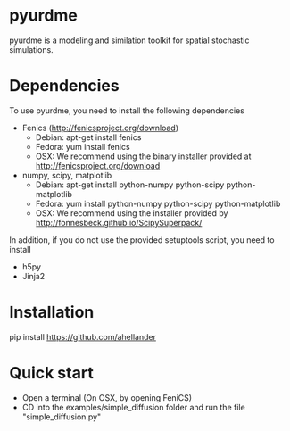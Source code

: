 pyurdme
=======

pyurdme is a modeling and similation toolkit for spatial stochastic simulations. 


Dependencies
=============
To use pyurdme, you need to install the following dependencies

- Fenics (http://fenicsproject.org/download)
    * Debian:
        apt-get install fenics
    * Fedora: 
        yum install fenics
    * OSX: 
         We recommend using the binary installer provided at http://fenicsproject.org/download
- numpy, scipy, matplotlib
   * Debian: apt-get install python-numpy python-scipy python-matplotlib
   * Fedora: yum install python-numpy python-scipy python-matplotlib
   * OSX: We recommend using the installer provided by http://fonnesbeck.github.io/ScipySuperpack/


In addition, if you do not use the provided setuptools script, you need to install

- h5py   
- Jinja2 

Installation
=============

pip install https://github.com/ahellander


Quick start
==============

- Open a terminal (On OSX, by opening FeniCS)
- CD into the examples/simple_diffusion folder and run the file "simple_diffusion.py"
